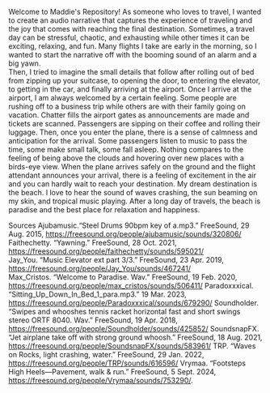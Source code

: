 Welcome to Maddie's Repository! 
As someone who loves to travel, I wanted to create an audio narrative that captures the experience of traveling and the joy that comes with reaching the final destination. 
Sometimes, a travel day can be stressful, chaotic, and exhausting while other times it can be exciting, relaxing, and fun. 
Many flights I take are early in the morning, so I wanted to start the narrative off with the booming sound of an alarm and a big yawn.  
Then, I tried to imagine the small details that follow after rolling out of bed from zipping up your suitcase, to opening the door, to entering the elevator, to getting in the car, and finally arriving at the airport.
Once I arrive at the airport, I am always welcomed by a certain feeling. Some people are rushing off to a business trip while others are with their family going on vacation. 
Chatter fills the airport gates as announcements are made and tickets are scanned. Passengers are sipping on their coffee and rolling their luggage. 
Then, once you enter the plane, there is a sense of calmness and anticipation for the arrival. 
Some passengers listen to music to pass the time, some make small talk, some fall asleep.
Nothing compares to the feeling of being above the clouds and hovering over new places with a birds-eye view. 
When the plane arrives safely on the ground and the flight attendant announces your arrival, there is a feeling of excitement in the air and you can hardly wait to reach your destination. 
My dream destination is the beach. I love to hear the sound of waves crashing, the sun beaming on my skin, and tropical music playing. 
After a long day of travels, the beach is paradise and the best place for relaxation and happiness. 

Sources
Ajubamusic.“Steel Drums 90bpm key of a.mp3.” FreeSound, 29 Aug. 2015, https://freesound.org/people/ajubamusic/sounds/320806/ 
Faithechetty. “Yawning.” FreeSound, 28 Oct. 2021, https://freesound.org/people/faithechetty/sounds/595021/  
Jay_You. “Music Elevator ext part 3/3.” FreeSound, 23 Apr. 2019, https://freesound.org/people/Jay_You/sounds/467241/  
Max_Cristos. “Welcome to Paradise. Wav.” FreeSound, 19 Feb. 2020, https://freesound.org/people/max_cristos/sounds/506411/ 
Paradoxxxical. “Sitting_Up_Down_In_Bed_1_para.mp3.” 19 Mar. 2023, https://freesound.org/people/Paradoxxxical/sounds/679290/
Soundholder. “Swipes and whooshes tennis racket horizontal fast and short swings stereo ORTF 8040. Wav.” FreeSound, 19 Apr. 2018, https://freesound.org/people/Soundholder/sounds/425852/
SoundsnapFX. “Jet airplane take off with strong ground whoosh.” FreeSound, 18 Aug. 2021, https://freesound.org/people/SoundsnapFX/sounds/583961/ 
TRP. “Waves on Rocks, light crashing, water.” FreeSound, 29 Jan. 2022, https://freesound.org/people/TRP/sounds/616596/ 
Vrymaa. “Footsteps High Heels—Pavement, walk & run.” FreeSound, 5 Sept. 2024, https://freesound.org/people/Vrymaa/sounds/753290/. 
